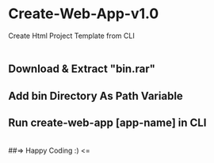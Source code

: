 # Create-Web-App-v1.0
Create Html Project Template from CLI
<br>
<br>

## Download & Extract "bin.rar"
## Add bin Directory As Path Variable
## Run create-web-app [app-name] in CLI
<br>
##=> Happy Coding :) <=
